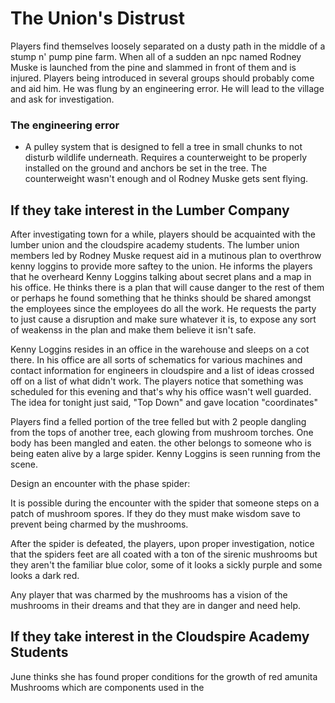 # The Union's Distrust
Players find themselves loosely separated on a dusty path in the middle of a stump n' pump pine farm. When all of a sudden an npc named Rodney Muske is launched from the pine and slammed in front of them and is injured. Players being introduced in several groups should probably come and aid him. He was flung by an engineering error. He will lead to the village and ask for investigation. 

### The engineering error
- A pulley system that is designed to fell a tree in small chunks to not disturb wildlife underneath. Requires a counterweight to be properly installed on the ground and anchors be set in the tree. The counterweight wasn't enough and ol Rodney Muske gets sent flying. 

## If they take interest in the Lumber Company

After investigating town for a while, players should be acquainted with the lumber union and the cloudspire academy students. The lumber union members led by Rodney Muske request aid in a mutinous plan to overthrow kenny loggins to provide more saftey to the union. He informs the players that he overheard Kenny Loggins talking about secret plans and a map in his office. He thinks there is a plan that will cause danger to the rest of them or perhaps he found something that he thinks should be shared amongst the employees since the employees do all the work. He requests the party to just cause a disruption and make sure whatever it is, to expose any sort of weakenss in the plan and make them believe it isn't safe.

Kenny Loggins resides in an office in the warehouse and sleeps on a cot there. In his office are all sorts of schematics for various machines and contact information for engineers in cloudspire and a list of ideas crossed off on a list of what didn't work. The players notice that something was scheduled for this evening and that's why his office wasn't well guarded. The idea for tonight just said, "Top Down" and gave location "coordinates"

Players find a felled portion of the tree felled but with 2 people dangling from the tops of another tree, each glowing from mushroom torches. One body has been mangled and eaten. the other belongs to someone who is being eaten alive by a large spider. Kenny Loggins is seen running from the scene.

Design an encounter with the phase spider:

It is possible during the encounter with the spider that someone steps on a patch of mushroom spores. If they do they must make wisdom save to prevent being charmed by the mushrooms.

After the spider is defeated, the players, upon proper investigation, notice that the spiders feet are all coated with a ton of the sirenic mushrooms but they aren't the familiar blue color, some of it looks a sickly purple and some looks a dark red.

Any player that was charmed by the mushrooms has a vision of the mushrooms in their dreams and that they are in danger and need help.

## If they take interest in the Cloudspire Academy Students

June thinks she has found proper conditions for the growth of red amunita Mushrooms which are components used in the 

